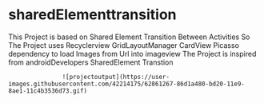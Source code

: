 # sharedElementtransition
This Project is based on Shared Element Transition Between Activities
So The Project uses Recyclerview
                    GridLayoutManager
                    CardView 
                    Picasso dependency to load Images from Url into imageview
                    The Project is inspired from androidDevelopers SharedElement Transtion
                    
                   ![projectoutput](https://user-images.githubusercontent.com/42214175/62861267-86d1a480-bd20-11e9-8ae1-11c4b3536d73.gif)
                    
